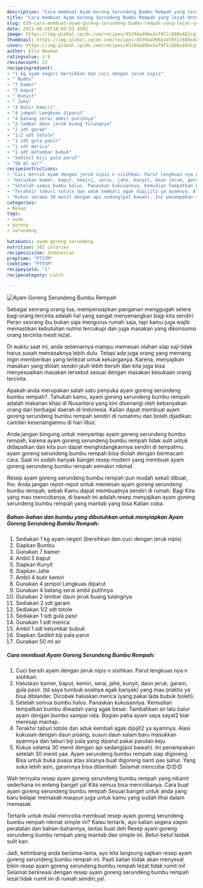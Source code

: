 ```yaml
---
description: "Cara membuat Ayam Goreng Serundeng Bumbu Rempah yang lezat Untuk Jualan"
title: "Cara membuat Ayam Goreng Serundeng Bumbu Rempah yang lezat Untuk Jualan"
slug: 629-cara-membuat-ayam-goreng-serundeng-bumbu-rempah-yang-lezat-untuk-jualan
date: 2021-06-28T18:03:53.450Z
image: https://img-global.cpcdn.com/recipes/45394ad96e2ef9f2/680x482cq70/ayam-goreng-serundeng-bumbu-rempah-foto-resep-utama.jpg
thumbnail: https://img-global.cpcdn.com/recipes/45394ad96e2ef9f2/680x482cq70/ayam-goreng-serundeng-bumbu-rempah-foto-resep-utama.jpg
cover: https://img-global.cpcdn.com/recipes/45394ad96e2ef9f2/680x482cq70/ayam-goreng-serundeng-bumbu-rempah-foto-resep-utama.jpg
author: Ella Newman
ratingvalue: 3.9
reviewcount: 13
recipeingredient:
- "1 kg ayam negeri bersihkan dan cuci dengan jeruk nipis"
- " Bumbu"
- "7 bamer"
- "5 baput"
- " Kunyit"
- " Jahe"
- "4 butir kemiri"
- "4 jempol Lengkuas diparut"
- "4 batang serai ambil putihnya"
- "2 lembar daun jeruk buang tulangnya"
- "2 sdt garam"
- "1/2 sdt totole"
- "1 sdt gula pasir"
- "1 sdt merica"
- "1 sdt ketumbar bubuk"
- "Sedikit biji pala parut"
- "50 ml air"
recipeinstructions:
- "Cuci bersih ayam dengan jeruk nipis n sisihkan. Parut lengkuas nya n sisihkan."
- "Haluskan bamer, baput, kemiri, serai, jahe, kunyit, daun jeruk, garam, gula pasir. (td saya tumbuk soalnya agak banyak) yang mau praktis ya bisa diblander. Dicobek haluskan merica (yang pakai lada bubuk boleh)."
- "Setelah semua bumbu halus. Panaskan kukusannya. Kemudian tempatkan bumbu diwadah yang agak besar. Tambahkan air lalu balur ayam dengan bumbu sampai rata. Bagian paha ayam saya sayat2 biar meresap mantap."
- "Terakhir taburi totole dan aduk kembali agak dipijit2 ya ayamnya. Alasi kukusan dengan daun pisang, susun daun salam baru masukkan ayamnya dan taburi biji pala yang diparut pakai parutan keju"
- "Kukus selama 30 menit dengan api sedang(pol bawah). Ini penampakan setelah 30 menit yaa. Ayam serundeng bumbu rempah siap digoreng. Bisa untuk buka puasa atau sisanya buat digoreng nanti pas sahur. Yang suka lebih asin, garamnya bisa ditambah. Selamat mencoba 😍😍😍"
categories:
- Resep
tags:
- ayam
- goreng
- serundeng

katakunci: ayam goreng serundeng 
nutrition: 162 calories
recipecuisine: Indonesian
preptime: "PT37M"
cooktime: "PT55M"
recipeyield: "1"
recipecategory: Lunch

---
```



![Ayam Goreng Serundeng Bumbu Rempah](https://img-global.cpcdn.com/recipes/45394ad96e2ef9f2/680x482cq70/ayam-goreng-serundeng-bumbu-rempah-foto-resep-utama.jpg)

Sebagai seorang orang tua, mempersiapkan panganan menggugah selera bagi orang tercinta adalah hal yang sangat menyenangkan bagi kita sendiri. Peran seorang ibu bukan saja mengurus rumah saja, tapi kamu juga wajib memastikan kebutuhan nutrisi tercukupi dan juga masakan yang dikonsumsi orang tercinta mesti lezat.

Di waktu  saat ini, anda sebenarnya mampu memesan olahan siap saji tidak harus susah memasaknya lebih dulu. Tetapi ada juga orang yang memang ingin memberikan yang terlezat untuk keluarganya. Karena, menyajikan masakan yang diolah sendiri jauh lebih bersih dan kita juga bisa menyesuaikan masakan tersebut sesuai dengan masakan kesukaan orang tercinta. 



Apakah anda merupakan salah satu penyuka ayam goreng serundeng bumbu rempah?. Tahukah kamu, ayam goreng serundeng bumbu rempah adalah makanan khas di Nusantara yang kini disenangi oleh kebanyakan orang dari berbagai daerah di Indonesia. Kalian dapat membuat ayam goreng serundeng bumbu rempah sendiri di rumahmu dan boleh dijadikan camilan kesenanganmu di hari libur.

Anda jangan bingung untuk menyantap ayam goreng serundeng bumbu rempah, karena ayam goreng serundeng bumbu rempah tidak sulit untuk didapatkan dan kita pun dapat menghidangkannya sendiri di tempatmu. ayam goreng serundeng bumbu rempah bisa diolah dengan bermacam cara. Saat ini sudah banyak banget resep modern yang membuat ayam goreng serundeng bumbu rempah semakin nikmat.

Resep ayam goreng serundeng bumbu rempah pun mudah sekali dibuat, lho. Anda jangan repot-repot untuk memesan ayam goreng serundeng bumbu rempah, sebab Kamu dapat membuatnya sendiri di rumah. Bagi Kita yang mau mencobanya, di bawah ini adalah resep menyajikan ayam goreng serundeng bumbu rempah yang mantab yang bisa Kalian coba.

<!--inarticleads1-->

##### Bahan-bahan dan bumbu yang dibutuhkan untuk menyiapkan Ayam Goreng Serundeng Bumbu Rempah:

1. Sediakan 1 kg ayam negeri (bersihkan dan cuci dengan jeruk nipis)
1. Siapkan  Bumbu
1. Gunakan 7 bamer
1. Ambil 5 baput
1. Siapkan  Kunyit
1. Siapkan  Jahe
1. Ambil 4 butir kemiri
1. Gunakan 4 jempol Lengkuas diparut
1. Gunakan 4 batang serai ambil putihnya
1. Gunakan 2 lembar daun jeruk buang tulangnya
1. Sediakan 2 sdt garam
1. Sediakan 1/2 sdt totole
1. Sediakan 1 sdt gula pasir
1. Gunakan 1 sdt merica
1. Ambil 1 sdt ketumbar bubuk
1. Siapkan Sedikit biji pala parut
1. Gunakan 50 ml air




<!--inarticleads2-->

##### Cara membuat Ayam Goreng Serundeng Bumbu Rempah:

1. Cuci bersih ayam dengan jeruk nipis n sisihkan. Parut lengkuas nya n sisihkan.
1. Haluskan bamer, baput, kemiri, serai, jahe, kunyit, daun jeruk, garam, gula pasir. (td saya tumbuk soalnya agak banyak) yang mau praktis ya bisa diblander. Dicobek haluskan merica (yang pakai lada bubuk boleh).
1. Setelah semua bumbu halus. Panaskan kukusannya. Kemudian tempatkan bumbu diwadah yang agak besar. Tambahkan air lalu balur ayam dengan bumbu sampai rata. Bagian paha ayam saya sayat2 biar meresap mantap.
1. Terakhir taburi totole dan aduk kembali agak dipijit2 ya ayamnya. Alasi kukusan dengan daun pisang, susun daun salam baru masukkan ayamnya dan taburi biji pala yang diparut pakai parutan keju
1. Kukus selama 30 menit dengan api sedang(pol bawah). Ini penampakan setelah 30 menit yaa. Ayam serundeng bumbu rempah siap digoreng. Bisa untuk buka puasa atau sisanya buat digoreng nanti pas sahur. Yang suka lebih asin, garamnya bisa ditambah. Selamat mencoba 😍😍😍




Wah ternyata resep ayam goreng serundeng bumbu rempah yang nikamt sederhana ini enteng banget ya! Kita semua bisa mencobanya. Cara buat ayam goreng serundeng bumbu rempah Sesuai banget untuk anda yang baru belajar memasak maupun juga untuk kamu yang sudah lihai dalam memasak.

Tertarik untuk mulai mencoba membuat resep ayam goreng serundeng bumbu rempah nikmat simple ini? Kalau tertarik, ayo kalian segera siapin peralatan dan bahan-bahannya, lantas buat deh Resep ayam goreng serundeng bumbu rempah yang mantab dan simple ini. Betul-betul taidak sulit kan. 

Jadi, ketimbang anda berlama-lama, ayo kita langsung sajikan resep ayam goreng serundeng bumbu rempah ini. Pasti kalian tiidak akan menyesal bikin resep ayam goreng serundeng bumbu rempah lezat tidak rumit ini! Selamat berkreasi dengan resep ayam goreng serundeng bumbu rempah lezat tidak rumit ini di rumah sendiri,ya!.

